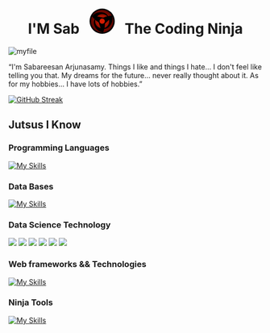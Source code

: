 <h1 align="center"> I'M Sab &nbsp; 
<img src="https://github.com/SabareesanArjunasamy/SabareesanArjunasamy/blob/main/17438b15b21445693df7ef9b1ea52bb7_w200.gif?raw=true" alt="Trulli" width="50" height="50" style="border-radius: 50%"> 
&nbsp; The Coding Ninja</h1>

 ![myfile](https://64.media.tumblr.com/f2a53831ea31778e3dcbe6cfaf8e4c30/tumblr_p6ez5aCuO61x0j068o1_500.gif)
 
 “I'm Sabareesan Arjunasamy. Things I like and things I hate… I don't feel like telling you that. My dreams for the future… never really thought about it. As for my hobbies… I have lots of hobbies.”
 
 [![GitHub Streak](https://streak-stats.demolab.com/?user=SabareesanArjunasamy&theme=dark)](https://git.io/streak-stats)
 
 ## Jutsus I Know
 ### Programming Languages
 [![My Skills](https://skillicons.dev/icons?i=python,java,c,cpp,scala,javascript,typescript&perline=10)](https://skillicons.dev)
 
 ### Data Bases
 [![My Skills](https://skillicons.dev/icons?i=mysql,postgres,mongodb,clickhouse,sqlite&perline=10)](https://skillicons.dev)
 
 ### Data Science Technology
<p>
<img src="https://img.shields.io/badge/Numpy-777BB4?style=for-the-badge&logo=numpy&logoColor=white" />
<img src="https://img.shields.io/badge/Pandas-2C2D72?style=for-the-badge&logo=pandas&logoColor=white" />
<img src="https://img.shields.io/badge/Plotly-239120?style=for-the-badge&logo=plotly&logoColor=white" />
<img src="https://img.shields.io/badge/PyTorch-EE4C2C?style=for-the-badge&logo=PyTorch&logoColor=white" />
<img src="https://img.shields.io/badge/json-5E5C5C?style=for-the-badge&logo=json&logoColor=white" />
<img src="https://img.shields.io/badge/Jupyter-F37626.svg?&style=for-the-badge&logo=Jupyter&logoColor=white" />
</p>
  
 ### Web frameworks && Technologies
 [![My Skills](https://skillicons.dev/icons?i=html,css,nodejs,react,django&perline=10)](https://skillicons.dev)
 
 ### Ninja Tools
  [![My Skills](https://skillicons.dev/icons?i=git,github,gitlab,linux,raspberrypi,vscode,idea&perline=10)](https://skillicons.dev)


